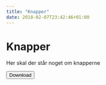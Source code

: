 ```yaml
---
title: "Knapper"
date: 2018-02-07T23:42:46+01:00
---
```


# Knapper


Her skal der står noget om knapperne

 <button class="btn ">Download</button>